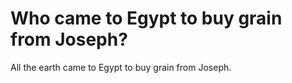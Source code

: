 # Who came to Egypt to buy grain from Joseph?

All the earth came to Egypt to buy grain from Joseph.
